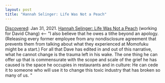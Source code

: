 ```yaml
---
layout: post
title: "Hannah Selinger: Life Was Not a Peach"
---
```

[Discovered](http://rolandtanglao.com/2020/07/29/p1-blogthis-checkvist-list-links-to-blog/): Jan 31, 2021. [Hannah Selinger: Life Was Not a Peach](https://www.eater.com/22193151/momofuku-david-chang-memoir-eat-a-peach-review) (working for David Chang) <-- "I also believe that he owes a tithe beyond an apology. (Releasing every former employee from any nondisclosure agreement that prevents them from talking about what they experienced at Momofuku might be a start.) For all that Dave has edited in and out of this narrative, what he cannot change is the trauma left in his wake. The one thing he can offer up that is commensurate with the scope and scale of the grief he has caused is the space he occupies in restaurants and in culture: He can cede it to someone who will use it to change this toxic industry that has broken so many of us. "
